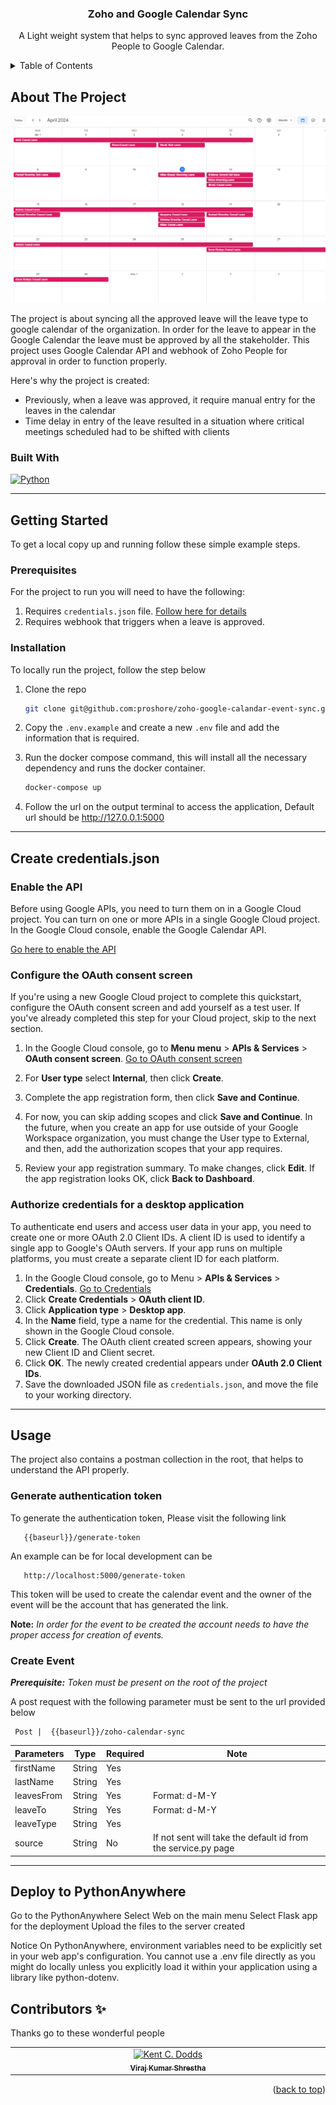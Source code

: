 <a name="readme-top"></a>
<div align="center">
  <h3 align="center">Zoho and Google Calendar Sync</h3>
  <p align="center">
    A Light weight system that helps to sync approved leaves from the Zoho People to Google Calendar.
  </p>
</div>



<!-- TABLE OF CONTENTS -->
<details>
  <summary>Table of Contents</summary>
  <ol>
    <li>
      <a href="#about-the-project">About The Project</a>
      <ul>
        <li><a href="#built-with">Built With</a></li>
      </ul>
    </li>
    <li>
      <a href="#getting-started">Getting Started</a>
      <ul>
        <li><a href="#prerequisites">Prerequisites</a></li>
        <li><a href="#installation">Installation</a></li>
      </ul>
    </li>
  </ol>
</details>



<!-- ABOUT THE PROJECT -->
## About The Project

[![Product Name Screen Shot][product-screenshot]]()

The project is about syncing all the approved leave will the leave type to google calendar of the organization. In order for the leave to appear in the Google Calendar the leave must be approved by all the stakeholder. This project uses Google Calendar API and webhook of Zoho People for approval in order to function properly. 

Here's why the project is created:
* Previously, when a leave was approved, it require manual entry for the leaves in the calendar 
* Time delay in entry of the leave resulted in a situation where critical meetings scheduled had to be shifted with clients


### Built With
[![Python]][Python-url]

***
<!-- GETTING STARTED -->
## Getting Started

To get a local copy up and running follow these simple example steps.

### Prerequisites

For the project to run you will need to have the following:
1. Requires `credentials.json` file. [Follow here for details](#create-credentialsjson)
2. Requires webhook that triggers when a leave is approved. 

### Installation

To locally run the project, follow the step below
1. Clone the repo
   ```sh
   git clone git@github.com:proshore/zoho-google-calandar-event-sync.git
   ```
2. Copy the `.env.example` and create a new `.env` file and add the information that is required.

3. Run the docker compose command, this will install all the necessary dependency and runs the docker container.
   ```sh
   docker-compose up
   ```
4. Follow the url on the output terminal to access the application, Default url should be http://127.0.0.1:5000

***
## Create credentials.json
### Enable the API
Before using Google APIs, you need to turn them on in a Google Cloud project. You can turn on one or more APIs in a single Google Cloud project.
In the Google Cloud console, enable the Google Calendar API.

[Go here to enable the API](https://console.cloud.google.com/flows/enableapi?apiid=calendar-json.googleapis.com)

### Configure the OAuth consent screen
If you're using a new Google Cloud project to complete this quickstart, configure the OAuth consent screen and add yourself as a test user. If you've already completed this step for your Cloud project, skip to the next section.

1. In the Google Cloud console, go to **Menu menu** > **APIs & Services** > **OAuth consent screen**.
[Go to OAuth consent screen](https://console.cloud.google.com/apis/credentials/consent)

2. For **User type** select **Internal**, then click **Create**.
3. Complete the app registration form, then click **Save and Continue**.
4. For now, you can skip adding scopes and click **Save and Continue**. In the future, when you create an app for use outside of your Google Workspace organization, you must change the User type to External, and then, add the authorization scopes that your app requires.
5. Review your app registration summary. To make changes, click **Edit**. If the app registration looks OK, click **Back to Dashboard**.

### Authorize credentials for a desktop application
To authenticate end users and access user data in your app, you need to create one or more OAuth 2.0 Client IDs. A client ID is used to identify a single app to Google's OAuth servers. If your app runs on multiple platforms, you must create a separate client ID for each platform.
1. In the Google Cloud console, go to Menu > **APIs & Services** > **Credentials**. [Go to Credentials](https://console.cloud.google.com/apis/credentials)
2. Click **Create Credentials** > **OAuth client ID**.
3. Click **Application type** > **Desktop app**.
4. In the **Name** field, type a name for the credential. This name is only shown in the Google Cloud console.
5. Click **Create**. The OAuth client created screen appears, showing your new Client ID and Client secret.
6. Click **OK**. The newly created credential appears under **OAuth 2.0 Client IDs**.
7. Save the downloaded JSON file as `credentials.json`, and move the file to your working directory.


***
<!-- USAGE EXAMPLES -->
## Usage

The project also contains a postman collection in the root, that helps to understand the API properly. 

### Generate authentication token
To generate the authentication token, Please visit the following link
````
   {{baseurl}}/generate-token
````
An example can be for local development can be
````
   http://localhost:5000/generate-token
````

This token will be used to create the calendar event and the owner of the event will be the account that has generated the link. 

**Note:** _In order for the event to be created the account needs to have the proper access for creation of events._

### Create Event

_**Prerequisite:** Token must be present on the root of the project_

A post request with the following parameter must be sent to the url provided below

````
 Post |  {{baseurl}}/zoho-calendar-sync
````

| Parameters | Type   | Required | Note             |
|------------|--------|----------|------------------|
| firstName    | String | Yes      |                  | 
| lastName   | String    | Yes      |                  |
| leavesFrom      | String   | Yes      | Format:    d-M-Y |
| leaveTo      | String   | Yes      | Format:    d-M-Y |
| leaveType      | String   | Yes      |                  |
| source      | String   | No       | If not sent will take the default id from the service.py page |

***
<!-- USAGE EXAMPLES -->
## Deploy to PythonAnywhere

Go to the PythonAnywhere 
Select Web on the main menu
Select Flask app for the deployment
Upload the files to the server created 

Notice
On PythonAnywhere, environment variables need to be explicitly set in your web app's configuration. You cannot use a .env file directly as you might do locally unless you explicitly load it within your application using a library like python-dotenv.

## Contributors ✨

Thanks go to these wonderful people

<!-- ALL-CONTRIBUTORS-LIST:START - Do not remove or modify this section -->
<!-- prettier-ignore-start -->
<!-- markdownlint-disable -->
<table>
   <tbody>
      <tr>
         <td align="center" valign="top" width="14.28%"><a href="https://github.com/viraj-stha09"><img src="https://avatars.githubusercontent.com/u/54788834?v=4" width="100px;" alt="Kent C. Dodds"/><br /><sub><b>Viraj Kumar Shrestha</b></sub></a><br /></td>
      </tr>
   </tbody>
</table>

<p align="right">(<a href="#readme-top">back to top</a>)</p>


<!-- MARKDOWN LINKS & IMAGES -->
<!-- https://www.markdownguide.org/basic-syntax/#reference-style-links -->
[product-screenshot]: images/product-image.png
[Python]: https://img.shields.io/badge/python-3670A0?style=for-the-badge&logo=python&logoColor=ffdd54
[Python-url]: https://www.python.org/
